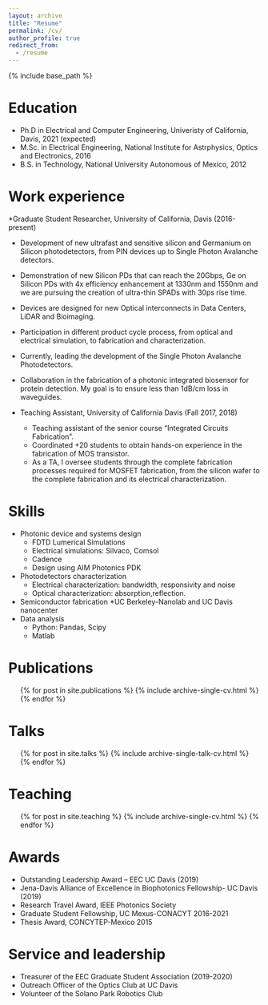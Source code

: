 ```yaml
---
layout: archive
title: "Resume"
permalink: /cv/
author_profile: true
redirect_from:
  - /resume
---
```


{% include base_path %}

Education
======
* Ph.D in Electrical and Computer Engineering, Univeristy of California, Davis, 2021 (expected)
* M.Sc. in Electrical Engineering, National Institute for Astrphysics, Optics and Electronics, 2016
* B.S. in Technology, National University Autonomous of Mexico, 2012


Work experience
======
*Graduate Student Researcher, University of California, Davis (2016-present)
  * Development of new ultrafast and sensitive silicon and Germanium on Silicon photodetectors, from PIN devices up to Single Photon Avalanche detectors.
  * Demonstration of new Silicon PDs that can reach the 20Gbps, Ge on Silicon PDs with 4x efficiency enhancement at 1330nm and 1550nm and we are pursuing the creation of ultra-thin SPADs with 30ps rise time.
  * Devices are designed for new Optical interconnects in Data Centers, LiDAR and Bioimaging.
  * Participation in different product cycle process, from optical and electrical simulation, to fabrication and characterization.
  * Currently, leading the development of the Single Photon Avalanche Photodetectors.
  * Collaboration in the fabrication of a photonic integrated biosensor for protein detection. My goal is to ensure less than 1dB/cm loss in waveguides.


* Teaching Assistant, University of California Davis (Fall 2017, 2018)
  * Teaching assistant of the senior course “Integrated Circuits Fabrication”.
  * Coordinated +20 students to obtain hands-on experience in the fabrication of MOS transistor.
  * As a TA, I oversee students through the complete fabrication processes required for MOSFET fabrication, from the silicon wafer to the complete fabrication and its electrical characterization.
  
Skills
======

* Photonic device and systems design
  * FDTD Lumerical Simulations
  * Electrical simulations: Silvaco, Comsol
  * Cadence
  * Design using AIM Photonics PDK
* Photodetectors characterization
  * Electrical characterization: bandwidth, responsivity and noise
  * Optical characterization: absorption,reflection.
* Semiconductor fabrication
  *UC Berkeley-Nanolab and UC Davis nanocenter
* Data analysis
  * Python: Pandas, Scipy
  * Matlab

Publications
======
  <ul>{% for post in site.publications %}
    {% include archive-single-cv.html %}
  {% endfor %}</ul>
  
Talks
======
  <ul>{% for post in site.talks %}
    {% include archive-single-talk-cv.html %}
  {% endfor %}</ul>
  
Teaching
======
  <ul>{% for post in site.teaching %}
    {% include archive-single-cv.html %}
  {% endfor %}</ul>
  
  
Awards
======
* Outstanding Leadership Award – EEC UC Davis (2019)
* Jena-Davis Alliance of Excellence in Biophotonics Fellowship- UC Davis (2019)
* Research Travel Award, IEEE Photonics Society
* Graduate Student Fellowship, UC Mexus-CONACYT 2016-2021
* Thesis Award, CONCYTEP-Mexico 2015
 
  
Service and leadership
======
* Treasurer of the EEC Graduate Student Association (2019-2020)
* Outreach Officer of the Optics Club at UC Davis
* Volunteer of the Solano Park Robotics Club
 
